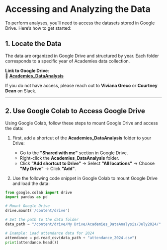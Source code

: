 # Accessing and Analyzing the Data

To perform analyses, you’ll need to access the datasets stored in Google Drive. Here’s how to get started:

## 1. Locate the Data  
The data are organized in Google Drive and structured by year. Each folder corresponds to a specific year of Academies data collection.

**Link to Google Drive**:  
📂 [**Academies_DataAnalysis**](https://drive.google.com/drive/folders/1MZPn-ceDuyqoCc-gdiKsAw336Swg8qzZ)

If you do not have access, please reach out to **Viviana Greco** or **Courtney Dean** on Slack.

---

## 2. Use Google Colab to Access Google Drive  
Using Google Colab, follow these steps to mount Google Drive and access the data:

1. First, add a shortcut of the **Academies_DataAnalysis** folder to your Drive:
   - Go to the **"Shared with me"** section in Google Drive.
   - Right-click the **Academies_DataAnalysis** folder.
   - Click **"Add shortcut to Drive"** → Select **"All locations"** → Choose **"My Drive"** → Click **"Add"**.

2. Use the following code snippet in Google Colab to mount Google Drive and load the data:

```python
from google.colab import drive
import pandas as pd

# Mount Google Drive
drive.mount('/content/drive')

# Set the path to the data folder
data_path = "/content/drive/My Drive/Academies_DataAnalysis/July2024/"

# Example: Load attendance data for 2024
attendance = pd.read_csv(data_path + "attendance_2024.csv")
print(attendance.head())
```